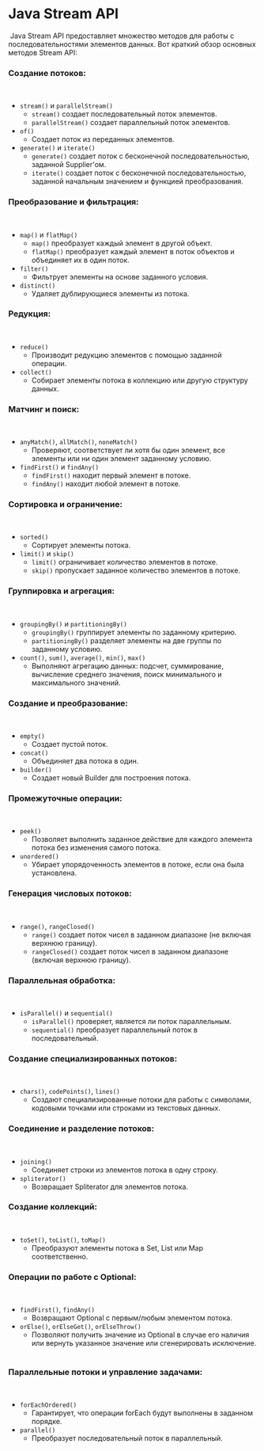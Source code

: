 # Java Stream API
​
Java Stream API предоставляет множество методов для работы с последовательностями элементов данных. Вот краткий обзор основных методов Stream API:
​
### Создание потоков:
​
- `stream()` и `parallelStream()`
    - `stream()` создает последовательный поток элементов.
    - `parallelStream()` создает параллельный поток элементов.
- `of()`
    - Создает поток из переданных элементов.
- `generate()` и `iterate()`
    - `generate()` создает поток с бесконечной последовательностью, заданной Supplier'ом.
    - `iterate()` создает поток с бесконечной последовательностью, заданной начальным значением и функцией преобразования.
      ​
### Преобразование и фильтрация:
​
- `map()` и `flatMap()`
    - `map()` преобразует каждый элемент в другой объект.
    - `flatMap()` преобразует каждый элемент в поток объектов и объединяет их в один поток.
- `filter()`
    - Фильтрует элементы на основе заданного условия.
- `distinct()`
    - Удаляет дублирующиеся элементы из потока.
      ​
### Редукция:
​
- `reduce()`
    - Производит редукцию элементов с помощью заданной операции.
- `collect()`
    - Собирает элементы потока в коллекцию или другую структуру данных.
      ​
### Матчинг и поиск:
​
- `anyMatch()`, `allMatch()`, `noneMatch()`
    - Проверяют, соответствует ли хотя бы один элемент, все элементы или ни один элемент заданному условию.
- `findFirst()` и `findAny()`
    - `findFirst()` находит первый элемент в потоке.
    - `findAny()` находит любой элемент в потоке.
      ​
### Сортировка и ограничение:
​
- `sorted()`
    - Сортирует элементы потока.
- `limit()` и `skip()`
    - `limit()` ограничивает количество элементов в потоке.
    - `skip()` пропускает заданное количество элементов в потоке.
      ​
### Группировка и агрегация:
​
- `groupingBy()` и `partitioningBy()`
    - `groupingBy()` группирует элементы по заданному критерию.
    - `partitioningBy()` разделяет элементы на две группы по заданному условию.
- `count()`, `sum()`, `average()`, `min()`, `max()`
    - Выполняют агрегацию данных: подсчет, суммирование, вычисление среднего значения, поиск минимального и максимального значений.
      ​
### Создание и преобразование:
​
- `empty()`
    - Создает пустой поток.
- `concat()`
    - Объединяет два потока в один.
- `builder()`
    - Создает новый Builder для построения потока.
      ​
### Промежуточные операции:
​
- `peek()`
    - Позволяет выполнить заданное действие для каждого элемента потока без изменения самого потока.
- `unordered()`
    - Убирает упорядоченность элементов в потоке, если она была установлена.
      ​
### Генерация числовых потоков:
​
- `range()`, `rangeClosed()`
    - `range()` создает поток чисел в заданном диапазоне (не включая верхнюю границу).
    - `rangeClosed()` создает поток чисел в заданном диапазоне (включая верхнюю границу).
      ​
### Параллельная обработка:
​
- `isParallel()` и `sequential()`
    - `isParallel()` проверяет, является ли поток параллельным.
    - `sequential()` преобразует параллельный поток в последовательный.
      ​
### Создание специализированных потоков:
​
- `chars()`, `codePoints()`, `lines()`
    - Создают специализированные потоки для работы с символами, кодовыми точками или строками из текстовых данных.
      ​
### Соединение и разделение потоков:
​
- `joining()`
    - Соединяет строки из элементов потока в одну строку.
- `spliterator()`
    - Возвращает Spliterator для элементов потока.
      ​
### Создание коллекций:
​
- `toSet()`, `toList()`, `toMap()`
    - Преобразуют элементы потока в Set, List или Map соответственно.
      ​
### Операции по работе с Optional:
​
- `findFirst()`, `findAny()`
    - Возвращают Optional с первым/любым элементом потока.
- `orElse()`, `orElseGet()`, `orElseThrow()`
    - Позволяют получить значение из Optional в случае его наличия или вернуть указанное значение или сгенерировать исключение.
      ​
### Параллельные потоки и управление задачами:
​
- `forEachOrdered()`
    - Гарантирует, что операции forEach будут выполнены в заданном порядке.
- `parallel()`
    - Преобразует последовательный поток в параллельный.